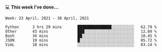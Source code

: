 💻 **This week I've done...**

<!--START_SECTION:waka-->
```text
Week: 23 April, 2021 - 30 April, 2021

Python      3 hrs 29 mins       ███████████████░░░░░░░░░░   62.79 % 
Other       43 mins             ███░░░░░░░░░░░░░░░░░░░░░░   12.89 % 
Bash        34 mins             ██░░░░░░░░░░░░░░░░░░░░░░░   10.45 % 
JSON        19 mins             █░░░░░░░░░░░░░░░░░░░░░░░░   05.72 % 
VimL        10 mins             ░░░░░░░░░░░░░░░░░░░░░░░░░   03.14 %
```
<!--END_SECTION:waka-->
